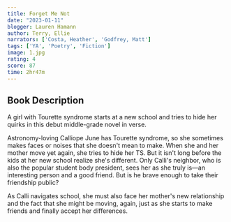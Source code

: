 ```yaml
---
title: Forget Me Not
date: "2023-01-11"
blogger: Lauren Hamann
author: Terry, Ellie
narrators: ['Costa, Heather', 'Godfrey, Matt']
tags: ['YA', 'Poetry', 'Fiction']
image: 1.jpg
rating: 4
score: 87
time: 2hr47m
---
```



## Book Description

A girl with Tourette syndrome starts at a new school and tries to hide her quirks in this debut middle-grade novel in verse.

Astronomy-loving Calliope June has Tourette syndrome, so she sometimes makes faces or noises that she doesn't mean to make. When she and her mother move yet again, she tries to hide her TS. But it isn't long before the kids at her new school realize she's different. Only Calli's neighbor, who is also the popular student body president, sees her as she truly is—an interesting person and a good friend. But is he brave enough to take their friendship public?

As Calli navigates school, she must also face her mother's new relationship and the fact that she might be moving, again, just as she starts to make friends and finally accept her differences.